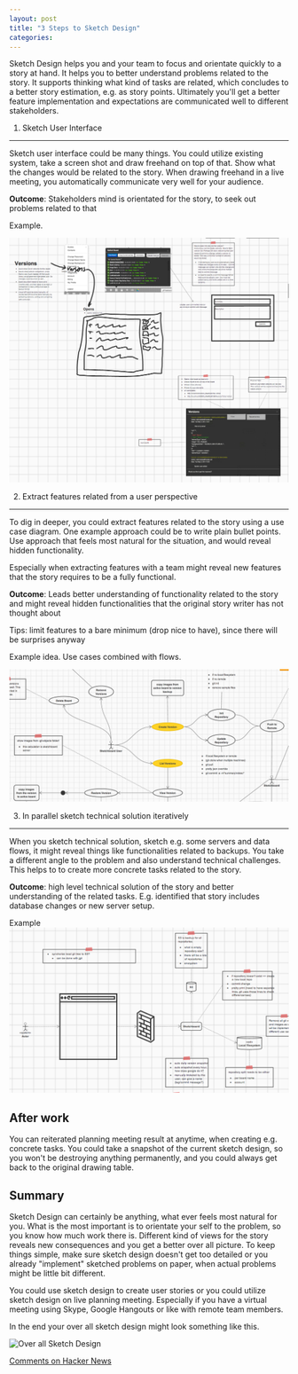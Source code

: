 ```yaml
---
layout: post
title: "3 Steps to Sketch Design"
categories: 
---
```


Sketch Design helps you and your team to focus and orientate quickly to a story at hand.
It helps you to better understand problems related to the story. It supports thinking what kind of tasks are related, which concludes to a better story estimation, e.g. as story points. Ultimately you'll get a better feature implementation and expectations are communicated well to different stakeholders.


1. Sketch User Interface
--------

Sketch user interface could be many things. You could utilize existing system, take a screen shot and draw freehand on top of that. Show what the changes would be related to the story. When drawing freehand in a live meeting, you automatically communicate very well for your audience.

**Outcome**: Stakeholders mind is orientated for the story, to seek out problems related to that

Example.

![Sketch Design User Interface Sketch](/img/sketch-design-ui-sketch.png)


2. Extract features related from a user perspective
-----------

To dig in deeper, you could extract features related to the story using a use case diagram. One example approach could be to write plain bullet points. Use approach that feels most natural for the situation, and would reveal hidden functionality.

Especially when extracting features with a team might reveal new features that the story requires to be a fully functional.

**Outcome**: Leads better understanding of functionality related to the story and might reveal hidden functionalities that the original story writer has not thought about

Tips: limit features to a bare minimum (drop nice to have), since there will be surprises anyway

Example idea. Use cases combined with flows.

![Use Case with Flows](/img/sketch-design-use-case-flow.png)


3. In parallel sketch technical solution iteratively
-----------

When you sketch technical solution, sketch e.g. some servers and data flows, it might reveal things like functionalities related to backups. You take a different angle to the problem and also understand technical challenges. This helps to to create more concrete tasks related to the story.

**Outcome**: high level technical solution of the story and better understanding of the related tasks. E.g. identified that story includes database changes or new server setup.

Example
![Technical Sketch Design](/img/sketch-design-technical-sketch.png)

After work
----------

You can reiterated planning meeting result at anytime, when creating e.g. concrete tasks. You could take a snapshot of the current sketch design, so you won't be destroying anything permanently, and you could always get back to the original drawing table.


Summary
-------

Sketch Design can certainly be anything, what ever feels most natural for you. What is the most important is to orientate your self to the problem, so you know how much work there is. Different kind of views for the story reveals new consequences and you get a better over all picture. To keep things simple, make sure sketch design doesn't get too detailed or you already "implement" sketched problems on paper, when actual problems might be little bit different.

You could use sketch design to create user stories or you could utilize sketch design on live planning meeting. Especially if you have a virtual meeting using Skype, Google Hangouts or like with remote team members.

In the end your over all sketch design might look something like this.

![Over all Sketch Design](http://sketchboard.io/sketchboard.io/img/image2.png)

<a href="https://news.ycombinator.com/item?id=8046298" target="_blank">Comments on Hacker News</a>
